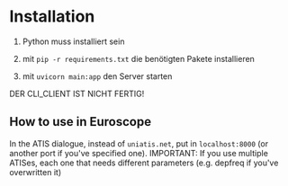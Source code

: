 # Installation

1. Python muss installiert sein

2. mit `pip -r requirements.txt` die benötigten Pakete installieren

3. mit `uvicorn main:app` den Server starten


DER CLI_CLIENT IST NICHT FERTIG!


## How to use in Euroscope

In the ATIS dialogue, instead of ``uniatis.net``, put in ``localhost:8000`` (or another port if you've specified one). 
IMPORTANT: If you use multiple ATISes, each one that needs different parameters (e.g. depfreq if you've overwritten it)
